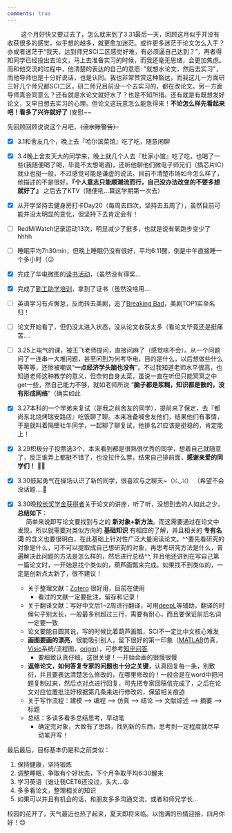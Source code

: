 ```yaml
---
comments: true
---
```


&nbsp; &nbsp; &nbsp; &nbsp; 这个月好快又要过去了，怎么就来到了3.31最后一天，回顾这月似乎并没有收获很多的感觉，似乎想的越多，就更愈加迷茫。或许更多迷茫于论文怎么入手？亦或者迷茫于“我天，达到师兄SCI二区感觉好难，有必须逼自己达到？”，再者得知同学已经投出去论文，马上去准备实习的时候，而我还毫无思绪，会更加焦虑。而和他交流的过程中，他清楚的表达的自己的意愿: "就想水论文，然后去实习"，而他导师也是十分好说话，也是认同。我也非常赞赏这种豁达，而我这儿一方面研三好几个师兄都SCI二区，研二师兄目前没一个去实习的，都在改论文。另一方面导师真会同意么？还有就是水论文就好水了？也是不知所措。还有就是有既想发好论文，又早日想去实习的心理。但论文这玩意怎么能急得来！**不论怎么样先看起来吧！看多了兴许就好了** (安慰~~

先回顾回顾说说这个月吧，~~（流水账警告）~~

- [x] 3.1和舍友几个，晚上去『哈尔滨菜馆』吃了吃，随意闲聊
- [x] 3.4晚上舍友天大的同学来，晚上就几个人去『杜家小馆』吃了吃，也喝了一些(我随便喝了喝，毕竟不太想喝酒)，还听他聊他们微电子师兄们（搞芯片IC）就业也挺一般，不过感觉可能是谦虚的说法。目前不清楚市场如今怎么样了，他描述的不是很好。**『个人意志只能顺潮流而行，自己没办法改变的不要多想就好了』** 之后去了KTV（随便吼...算这学期第一次去）
- [x] 从开学坚持去健身房打卡Day20（每周去四次，坚持去五周了），虽然目前可能并没太明显的变化，但坚持下去肯定会有！
- [ ] RedMiWatch记录运动13次，明显减少了挺多，也就是说有氧跑步变少了hhhh
- [ ] 睡眠平均7h30min，但晚上睡眠仍没有很好，平均6:11醒，倒是中午直接睡一个多小时（😖
- [x] 完成了华电微图的[读书活动](https://mp.weixin.qq.com/s/QUyM7KHOTp6P2ZmfVRQMbQ)，（虽然没有得奖...
- [x] 完成了[勤工助学培训](https://mp.weixin.qq.com/s/nf7zHhsFSPE38XN0_u124A)，拿到了证书（虽然没啥用...
- [ ] 英语学习有点懈怠，反而转去美剧，追了[Breaking Bad](https://m.douban.com/movie/subject/2373195/)，美剧TOP1实至名归！
- [ ] 论文开始看了，但仍没太进入状态，没从论文收获太多（看论文毕竟还是挺痛苦....
- [ ] 3.25上电气的课，被王飞老师提问，直接问麻了（感觉啥不会）。从一个问题问了一连串一大堆问题，甚至问到为何考华电，目的是什么，以后想做些什么等等等，还惨被嘲讽“**一点经济学头脑也没有**”。不过我知道老师水平很高，也知道老师这种教学的意义，但奈何自身太菜，虽说一直在听但只能冥冥之中get一些，然自己能力不够，就如老师所说 “**脑子都是浆糊，知识都是散的，没有形成网络**”（确实如此
- [x] 3.27本科的一个学弟来复试（是我之前舍友的同学），提前来了保定，去『都尚东北烧烤瑞安路店』吃饭聊了聊。本来准备喊舍友他们，结果他们有事情，于是就叫着隔壁社牛同学，一起聊了聊复试，他排名21应该是挺稳的，肯定能上！
- [x] 3.29积极分子投票选3个，本来看到都是很熟很优秀的同学，想着自己就随意了，反正谁弄上都挺不错了，也没拉什么票，结果自己排前面，**感谢亲爱的同学们！** 🌹🌹
- [x] 3.30鼓起勇气在操场认识了新的同学，很喜欢与之聊天~（ꈍ◡ꈍ） （希望不会没话题....🤭
- [x] 3.30晚[校长奖学金获得者](https://mp.weixin.qq.com/s/j_J5g8xST90x92Z8Oh0HFQ)关于论文的讲座，听了听，没想到去的人如此之少。**总结如下**：<br>
&nbsp;&nbsp;&nbsp;&nbsp; 简单来说即写论文要找到与之的 **新对象+新方法**。而这需要通过在论文中发现，所以就需要对类似方向的 **基础知识** 有相应的了解，并且相关的 **专有名词** 的含义也要很明白，在此基础上针对性广泛大量阅读论文。^^要先看研究的对象是什么，可不可以提取成自己想研究的对象，再思考研究方法是什么，普遍解决此问题的方法是怎么样的，然后进行总结^^, 并且他还讲到在写自己第一篇论文时，一开始是找个类似的，葫芦画瓢来完成。如果找不到类似的，一定是创新点太新了，很不建议！

    - 关于整理文献：[Zotero](https://www.zotero.org/) 很好用，目前在使用
        - 看过的文献一定要批注，留存和记录！
    - 关于翻译文献：写好中文后1~2周进行翻译，可用[deepL](https://www.deepl.com/en/translator)等辅助，翻译的时候句子别太长，一般最多别超过三行，需要有耐心，而且要保证前后名词一定要一致
    - 论文要能自圆其说，写的时候比着葫芦画瓢，SCI不一定比中文核心难发
    - **画图要画的漂亮**，很能吸引别人，留下很好的第一印象（[MATLAB](https://www.mathworks.com/products/matlab.html)仿真，[Visio](https://www.microsoft.com/zh-hk/microsoft-365/visio/flowchart-software)系统/流程图，[origin](https://www.originlab.com/)），可参考[知乎问答](https://www.zhihu.com/question/27474094)
        - 要细致认真仔细，这很关键！一开始会画的很慢很慢
    - **返修论文，如何答复专家的问题也十分之关键**，认真回复每一条，别敷衍，并且要表达清楚怎么修改的，在哪里修改的！一般会是在word中把问题复制过来，然后点对点进行回复，可先把专家回稿信完成了，之后在论文对应位置批注好根据第几条来进行修改的，保留相关痕迹
    - 关于写作流程：建模 --> 编程 --> 仿真 --> 结论 --> 文献综述 --> 摘要 --> 标题
    - 总结：多读多看多总结思考，早动笔
        - 确定完对象，大致有了思路，找到新的东西，思考到一定程度就尽早动笔开写！

最后最后，目标基本仍是和之前类似： 

1. 保持健康，坚持锻炼
2. 调整睡眠，争取有个好状态，下个月争取平均6:30醒来
3. 学习英语（谁让我CET6还没过，头大...😩
4. 多多看论文，整理相关的知识
5. 如果可以并且有机会的话，和朋友多多沟通交流，或者和师兄学长...

校园的花开了，天气最近也热了起来，夏天即将来临。以饱满的热情迎接，四月你好！😊